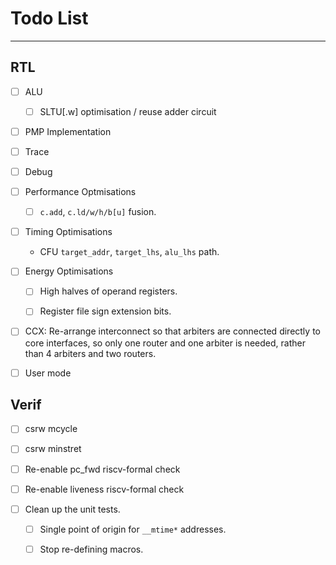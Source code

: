 
# Todo List

---

## RTL

- [ ] ALU

  - [ ] SLTU[.w] optimisation / reuse adder circuit

- [ ] PMP Implementation

- [ ] Trace

- [ ] Debug

- [ ] Performance Optmisations

  - [ ] `c.add`, `c.ld/w/h/b[u]` fusion.

- [ ] Timing Optimisations

  - CFU `target_addr`, `target_lhs`, `alu_lhs` path.

- [ ] Energy Optimisations

  - [ ] High halves of operand registers.

  - [ ] Register file sign extension bits.

- [ ] CCX: Re-arrange interconnect so that arbiters are connected
           directly to core interfaces, so only one router and
           one arbiter is needed, rather than 4 arbiters and two routers.

- [ ] User mode

## Verif

- [ ] csrw mcycle
- [ ] csrw minstret

- [ ] Re-enable pc_fwd riscv-formal check
- [ ] Re-enable liveness riscv-formal check

- [ ] Clean up the unit tests.

  - [ ] Single point of origin for `__mtime*` addresses.

  - [ ] Stop re-defining macros.
